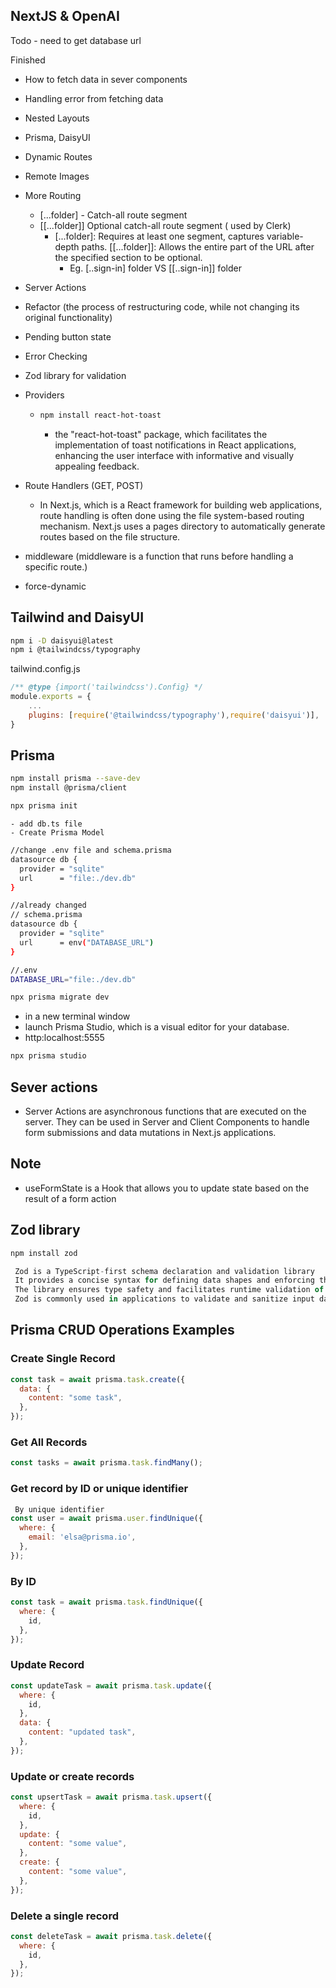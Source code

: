 ## NextJS & OpenAI

Todo - need to get database url

Finished

- How to fetch data in sever components
- Handling error from fetching data
- Nested Layouts
- Prisma, DaisyUI
- Dynamic Routes
- Remote Images
- More Routing

  - [...folder] - Catch-all route segment
  - [[...folder]] Optional catch-all route segment ( used by Clerk)
    - [...folder]: Requires at least one segment, captures variable-depth paths.
      [[...folder]]: Allows the entire part of the URL after the specified section to be optional.
      - Eg. [..sign-in] folder VS [[..sign-in]] folder

- Server Actions
- Refactor (the process of restructuring code, while not changing its original functionality)
- Pending button state
- Error Checking
- Zod library for validation
- Providers

  - ```sh
    npm install react-hot-toast
    ```
    - the "react-hot-toast" package, which facilitates the implementation of toast notifications in React applications, enhancing the user interface with informative and visually appealing feedback.

- Route Handlers (GET, POST)

  - In Next.js, which is a React framework for building web applications, route handling is often done using the file system-based routing mechanism. Next.js uses a pages directory to automatically generate routes based on the file structure.

- middleware (middleware is a function that runs before handling a specific route.)
<!-- - PlanetScale -->
- force-dynamic

## Tailwind and DaisyUI

```sh
npm i -D daisyui@latest
npm i @tailwindcss/typography
```

tailwind.config.js

```js
/** @type {import('tailwindcss').Config} */
module.exports = {
    ...
    plugins: [require('@tailwindcss/typography'),require('daisyui')],
}
```

## Prisma

```sh
npm install prisma --save-dev
npm install @prisma/client
```

```sh
npx prisma init
```

    - add db.ts file
    - Create Prisma Model

```sh
//change .env file and schema.prisma
datasource db {
  provider = "sqlite"
  url      = "file:./dev.db"
}

//already changed
// schema.prisma 
datasource db {
  provider = "sqlite"
  url      = env("DATABASE_URL")
}

//.env
DATABASE_URL="file:./dev.db"

```

```sh
npx prisma migrate dev
```

- in a new terminal window
- launch Prisma Studio, which is a visual editor for your database.
- http:localhost:5555

```sh
npx prisma studio
```

## Sever actions

- Server Actions are asynchronous functions that are executed on the server. They can be used in Server and Client Components to handle form submissions and data mutations in Next.js applications.

## Note

- useFormState is a Hook that allows you to update state based on the result of a form action

## Zod library

```js
npm install zod
```

```javascript
 Zod is a TypeScript-first schema declaration and validation library
 It provides a concise syntax for defining data shapes and enforcing their structure
 The library ensures type safety and facilitates runtime validation of data against schemas
 Zod is commonly used in applications to validate and sanitize input data, enhancing reliability
```

## Prisma CRUD Operations Examples

### Create Single Record

```js
const task = await prisma.task.create({
  data: {
    content: "some task",
  },
});
```

### Get All Records

```js
const tasks = await prisma.task.findMany();
```

### Get record by ID or unique identifier

```js
 By unique identifier
const user = await prisma.user.findUnique({
  where: {
    email: 'elsa@prisma.io',
  },
});
```

### By ID

```js
const task = await prisma.task.findUnique({
  where: {
    id,
  },
});
```

### Update Record

```js
const updateTask = await prisma.task.update({
  where: {
    id,
  },
  data: {
    content: "updated task",
  },
});
```

### Update or create records

```js
const upsertTask = await prisma.task.upsert({
  where: {
    id,
  },
  update: {
    content: "some value",
  },
  create: {
    content: "some value",
  },
});
```

### Delete a single record

```js
const deleteTask = await prisma.task.delete({
  where: {
    id,
  },
});
```
